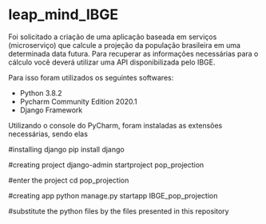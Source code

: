 # leap_mind_IBGE
Foi solicitado a criação de uma aplicação baseada em serviços (microserviço) que calcule a projeção da população brasileira em uma determinada data futura. Para recuperar as informações necessárias para o cálculo você deverá utilizar uma API disponibilizada pelo IBGE.

Para isso foram utilizados os seguintes softwares:

- Python 3.8.2
- Pycharm Community Edition 2020.1
- Django Framework

Utilizando o console do PyCharm, foram instaladas as extensões necessárias, sendo elas

#installing django
pip install django

#creating project
django-admin startproject pop_projection


#enter the project
cd pop_projection


#creating app
python manage.py startapp IBGE_pop_projection

#substitute the python files by the files presented in this repository


